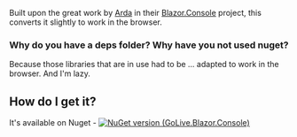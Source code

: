 Built upon the great work by [Arda](https://github.com/ardacetinkaya) in their [Blazor.Console](https://github.com/ardacetinkaya/Blazor.Console) project, this converts it slightly to work in the browser.

### Why do you have a deps folder? Why have you not used nuget?

Because those libraries that are in use had to be ... adapted to work in the browser. And I'm lazy.

## How do I get it?

It's available on Nuget - [![NuGet version (GoLive.Blazor.Console)](https://img.shields.io/nuget/v/GoLive.Blazor.Console.svg)](https://www.nuget.org/packages/GoLive.Blazor.Console/)
